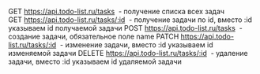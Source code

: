GET https://api.todo-list.ru/tasks
 - получение списка всех задач
GET https://api.todo-list.ru/tasks/:id
 - получение задачи по id, вместо :id указываем id получаемой задачи
POST https://api.todo-list.ru/tasks
 - создание задачи, обязательное поле name
PATCH https://api.todo-list.ru/tasks/:id
 - изменение задачи, вместо :id указываем id изменяемой задачи
DELETE https://api.todo-list.ru/tasks/:id
 - удаление задачи, вместо :id указываем id удаляемой задачи

